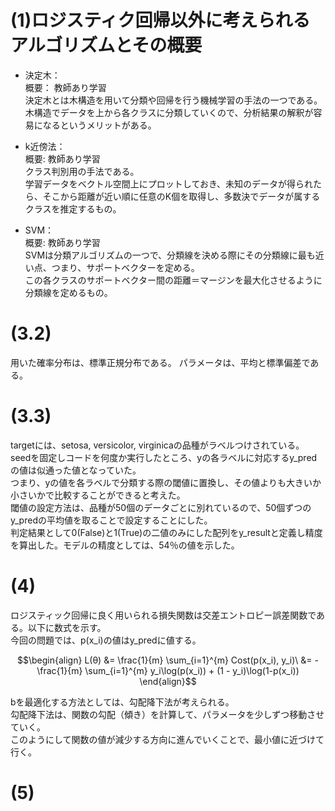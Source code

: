 # (1)ロジスティク回帰以外に考えられるアルゴリズムとその概要

- 決定木：  
概要： 教師あり学習  
決定木とは木構造を用いて分類や回帰を行う機械学習の手法の一つである。
木構造でデータを上から各クラスに分類していくので、分析結果の解釈が容易になるというメリットがある。

- k近傍法：  
概要: 教師あり学習  
クラス判別用の手法である。  
学習データをベクトル空間上にプロットしておき、未知のデータが得られたら、そこから距離が近い順に任意のK個を取得し、多数決でデータが属するクラスを推定するもの。

- SVM：  
概要: 教師あり学習  
SVMは分類アルゴリズムの一つで、分類線を決める際にその分類線に最も近い点、つまり、サポートベクターを定める。  
この各クラスのサポートベクター間の距離＝マージンを最大化させるように分類線を定めるもの。



# (3.2) 
用いた確率分布は、標準正規分布である。
パラメータは、平均と標準偏差である。

# (3.3)
targetには、setosa, versicolor, virginicaの品種がラベルつけされている。  
seedを固定しコードを何度か実行したところ、yの各ラベルに対応するy_predの値は似通った値となっていた。  
つまり、yの値を各ラベルで分類する際の閾値に置換し、その値よりも大きいか小さいかで比較することができると考えた。  
閾値の設定方法は、品種が50個のデータごとに別れているので、50個ずつのy_predの平均値を取ることで設定することにした。  
判定結果として0(False)と1(True)の二値のみにした配列をy_resultと定義し精度を算出した。モデルの精度としては、54％の値を示した。

# (4)
ロジスティック回帰に良く用いられる損失関数は交差エントロピー誤差関数である。以下に数式を示す。  
今回の問題では、p(x_i)の値はy_predに値する。

```math
\begin{align}

L(θ) &= \frac{1}{m} \sum_{i=1}^{m} Cost(p(x_i), y_i)\
&= - \frac{1}{m} \sum_{i=1}^{m} y_i\log(p(x_i)) + (1 - y_i)\log(1-p(x_i))

\end{align}
```
bを最適化する方法としては、勾配降下法が考えられる。  
勾配降下法は、関数の勾配（傾き）を計算して、パラメータを少しずつ移動させていく。  
このようにして関数の値が減少する方向に進んでいくことで、最小値に近づけて行く。

# (5)
